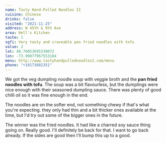```yaml
---
name: Tasty Hand-Pulled Noodles II
cuisine: Chinese
drinks: false
visited: "2021-11-25"
address: W 45th & 9th Ave
area: Hell's Kitchen
taste: 1
sgfi: Very tasty and craveable pan fried noodles with tofu
value: 2
lat: 40.76053695330072
lon: -73.99077967553184
menu: http://www.tastyhandpullednoodles2.com/menu
phone: "+19173882351"
---
```


We got the veg dumpling noodle soup with veggie broth and the **pan fried noodles with tofu**. The soup was a bit flavourless, but the dumplings were nice enough with their seasoned dumpling sauce. There was plenty of good chilli oil so it was fine enough in the end. 

The noodles are on the softer end, not something chewy if that's what you're expecting. they only had thin and a bit thicker ones available at the time, but I'd try out some of the bigger ones in the future.

The winner was the fried noodles. It had like a charred soy sauce thing going on. Really good. I'll definitely be back for that. I want to go back already. If the sides are good then I'll bump this up to a good.
